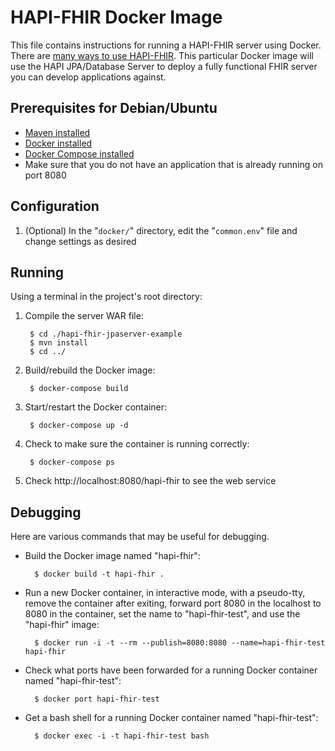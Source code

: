 # HAPI-FHIR Docker Image

This file contains instructions for running a HAPI-FHIR server using Docker. There are [many ways to use HAPI-FHIR](http://jamesagnew.github.io/hapi-fhir/#Some_Ways_You_Can_Use_HAPI_FHIR). This particular Docker image will use the HAPI JPA/Database Server to deploy a fully functional FHIR server you can develop applications against.

## Prerequisites for Debian/Ubuntu

* [Maven installed](http://www.mkyong.com/maven/how-to-install-maven-in-ubuntu/)
* [Docker installed](http://docs.docker.com/installation/ubuntulinux/)
* [Docker Compose installed](https://docs.docker.com/compose/install/)
* Make sure that you do not have an application that is already running on port 8080

## Configuration

1. (Optional) In the "`docker/`" directory, edit the "`common.env`" file and change settings as desired

## Running

Using a terminal in the project's root directory:

1. Compile the server WAR file:

        $ cd ./hapi-fhir-jpaserver-example
        $ mvn install
        $ cd ../

2. Build/rebuild the Docker image:

        $ docker-compose build

3. Start/restart the Docker container:

        $ docker-compose up -d

4. Check to make sure the container is running correctly:

        $ docker-compose ps

5. Check http://localhost:8080/hapi-fhir to see the web service

## Debugging

Here are various commands that may be useful for debugging.

* Build the Docker image named "hapi-fhir":

        $ docker build -t hapi-fhir .

* Run a new Docker container, in interactive mode, with a pseudo-tty, remove the container after exiting, forward port 8080 in the localhost to 8080 in the container, set the name to "hapi-fhir-test", and use the "hapi-fhir" image:

        $ docker run -i -t --rm --publish=8080:8080 --name=hapi-fhir-test hapi-fhir

* Check what ports have been forwarded for a running Docker container named "hapi-fhir-test":

        $ docker port hapi-fhir-test

* Get a bash shell for a running Docker container named "hapi-fhir-test":

        $ docker exec -i -t hapi-fhir-test bash
